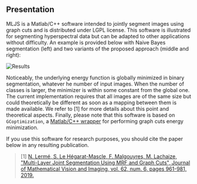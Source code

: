 Presentation
------------
MLJS is a Matlab/C++ software intended to jointly segment images using graph cuts and is distributed under LGPL license. This software is illustrated for segmenting hyperspectral data but can be adapted to other applications without difficulty. An example is provided below with Naive Bayes segmentation (left) and two variants of the proposed approach (middle and right):

![Results](https://i.ibb.co/qgVL6tk/foobar.png)

Noticeably, the underlying energy function is globally minimized in binary segmentation, whatever he number of input images. When the number of classes is larger, the minimizer is within some constant from the global one. The current implementation requires that all images are of the same size but could theoretically be different as soon as a mapping between them is made available. We refer to [1] for more details about this point and theoretical aspects. Finally, please note that this software is based on `GCoptimization`, a [Matlab/C++ wrapper](https://github.com/nsubtil/gco-v3.0) for performing graph cuts energy minimization.

If you use this software for research purposes, you should cite the paper below in any resulting publication.

> [1] [N. Lermé, S. Le Hégarat-Mascle, F. Malgouyres, M. Lachaize, "Multi-Layer Joint Segmentation Using MRF and Graph Cuts", Journal of Mathematical Vision and Imaging, vol. 62, num. 6, pages 961-981, 2019.](https://hal.archives-ouvertes.fr/hal-02125044v3/document)
